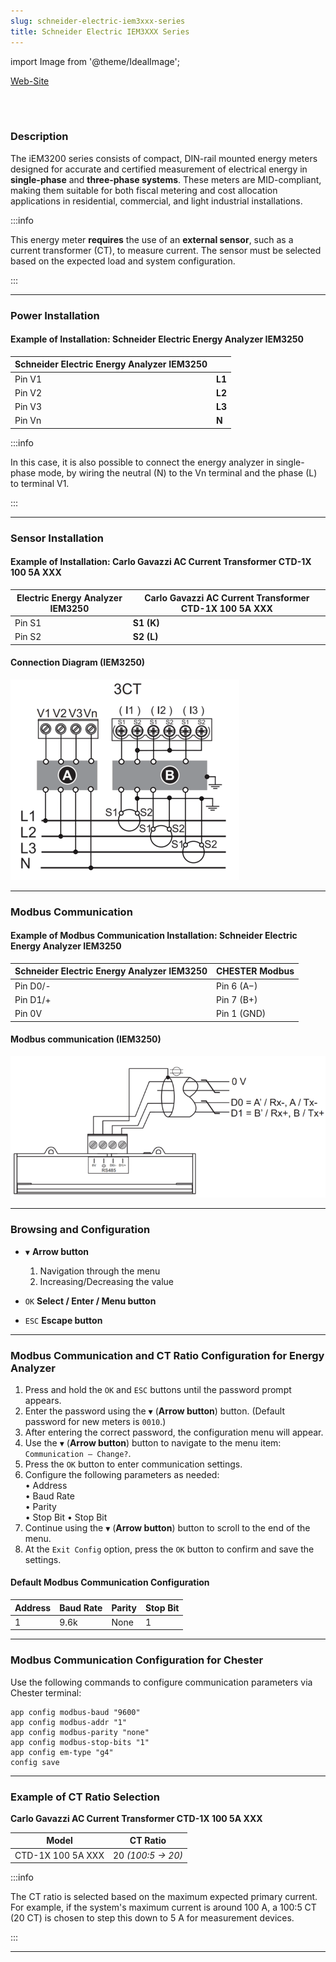 ```yaml
---
slug: schneider-electric-iem3xxx-series
title: Schneider Electric IEM3XXX Series
---
```


import Image from '@theme/IdealImage';

[Web-Site](https://www.se.com/cz/cs/product/A9MEM3255/iem3250-elektrom%C4%9Br-ct-modbus-2-digit%C3%A1ln%C3%AD-vstupy/)

<div class="container">
  <div class="row">
    <div class="col col--8">
      <div style={{ width: '376px', height: '376px' }}>
        <Image img={require('./schneider-electric-iem3000-series.png')} />
      </div>
    </div>
    <div class="col col--24"></div>
  </div>
</div>
<br />

### Description

The iEM3200 series consists of compact, DIN-rail mounted energy meters designed for accurate and certified measurement of electrical energy in **single-phase** and **three-phase systems**. These meters are MID-compliant, making them suitable for both fiscal metering and cost allocation applications in residential, commercial, and light industrial installations.

:::info

This energy meter **requires** the use of an **external sensor**, such as a current transformer (CT), to measure current. The sensor must be selected based on the expected load and system configuration.

:::

 ---

### Power Installation

#### Example of Installation: Schneider Electric Energy Analyzer IEM3250

| **Schneider Electric Energy Analyzer IEM3250** | |
|----------------------------------------|-----------------------------------------------|
| Pin V1                                 | **L1**                                         |
| Pin V2                                 | **L2**                                         |
| Pin V3                                 | **L3**                                         |
| Pin Vn                                 | **N**                                         |

:::info

 In this case, it is also possible to connect the energy analyzer in single-phase mode, by wiring the neutral (N) to the Vn terminal and the phase (L) to terminal V1.

:::

---

### Sensor Installation

#### Example of Installation: Carlo Gavazzi AC Current Transformer CTD-1X 100 5A XXX


| **Electric Energy Analyzer IEM3250** | **Carlo Gavazzi AC Current Transformer CTD-1X 100 5A XXX** |
|----------------------------------------|-----------------------------------------------|
| Pin S1                                 | **S1 (K)**                                         |
| Pin S2                                | **S2 (L)**                                         |

#### Connection Diagram (IEM3250)

![Connection Diagram (IEM3250)](connection-diagram-iem3250.png)

---

### Modbus Communication

#### Example of Modbus Communication Installation: Schneider Electric Energy Analyzer IEM3250

| **Schneider Electric Energy Analyzer IEM3250** | **CHESTER Modbus** |
|---------------------------|--------------------|
| Pin D0/-                     | Pin 6 (A−)      |
| Pin D1/+                    | Pin 7 (B+)        |
| Pin 0V                    | Pin 1 (GND)        |

#### Modbus communication (IEM3250)

![Modbus communication (IEM3250)](modbus-communication-iem3250.png)

---

### Browsing and Configuration

* `▼` **Arrow button**
    1. Navigation through the menu
    2. Increasing/Decreasing the value

* `OK` **Select / Enter / Menu button**
  
* `ESC` **Escape button**

---

### Modbus Communication and CT Ratio Configuration for Energy Analyzer

1. Press and hold the `OK` and `ESC` buttons until the password prompt appears.  
2. Enter the password using the `▼` (**Arrow button**) button. (Default password for new meters is `0010`.)  
3. After entering the correct password, the configuration menu will appear.  
4. Use the `▼` (**Arrow button**) button to navigate to the menu item: `Communication – Change?`.  
5. Press the `OK` button to enter communication settings.  
6. Configure the following parameters as needed:  
   • Address  
   • Baud Rate  
   • Parity  
   • Stop Bit 
   • Stop Bit   
7. Continue using the `▼` (**Arrow button**) button to scroll to the end of the menu.  
8. At the `Exit Config` option, press the `OK` button to confirm and save the settings.

#### Default Modbus Communication Configuration

| Address | Baud Rate | Parity | Stop Bit |
|---------|-----------|--------|-----------|
| 1       | 9.6k      | None   | 1         |

---

### Modbus Communication Configuration for Chester

Use the following commands to configure communication parameters via Chester terminal:


```
app config modbus-baud "9600"
app config modbus-addr "1"
app config modbus-parity "none"
app config modbus-stop-bits "1"
app config em-type "g4"
config save
```

---

### Example of CT Ratio Selection

**Carlo Gavazzi AC Current Transformer CTD-1X 100 5A XXX**

| Model       | CT Ratio          |
|-------------|-------------------|
| CTD-1X 100 5A XXX | 20 *(100:5 → 20)* |

:::info

 The CT ratio is selected based on the maximum expected primary current. For example, if the system's maximum current is around 100 A, a 100:5 CT (20 CT) is chosen to step this down to 5 A for measurement devices.

:::
>

---
